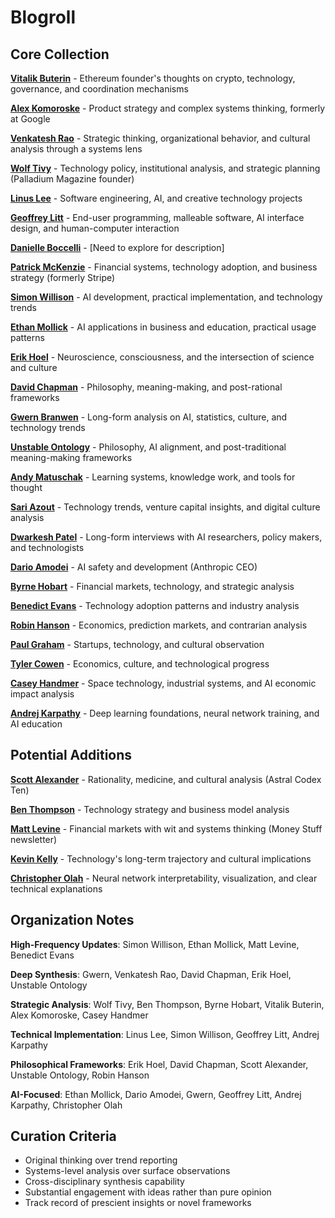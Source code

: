 # Blogroll

## Core Collection

**[Vitalik Buterin](https://vitalik.eth.limo/)** - Ethereum founder's thoughts on crypto, technology, governance, and coordination mechanisms

**[Alex Komoroske](https://komoroske.com/bits-and-bobs)** - Product strategy and complex systems thinking, formerly at Google

**[Venkatesh Rao](https://www.ribbonfarm.com/)** - Strategic thinking, organizational behavior, and cultural analysis through a systems lens

**[Wolf Tivy](https://sofiechan.com/)** - Technology policy, institutional analysis, and strategic planning (Palladium Magazine founder)

**[Linus Lee](https://thesephist.com/posts/)** - Software engineering, AI, and creative technology projects

**[Geoffrey Litt](https://www.geoffreylitt.com/)** - End-user programming, malleable software, AI interface design, and human-computer interaction

**[Danielle Boccelli](https://danielle-boccelli.medium.com/)** - [Need to explore for description]

**[Patrick McKenzie](https://www.bitsaboutmoney.com/archive/)** - Financial systems, technology adoption, and business strategy (formerly Stripe)

**[Simon Willison](https://simonwillison.net/)** - AI development, practical implementation, and technology trends

**[Ethan Mollick](https://www.oneusefulthing.org/)** - AI applications in business and education, practical usage patterns

**[Erik Hoel](https://www.theintrinsicperspective.com/)** - Neuroscience, consciousness, and the intersection of science and culture

**[David Chapman](https://meaningness.substack.com/)** - Philosophy, meaning-making, and post-rational frameworks

**[Gwern Branwen](https://gwern.net/)** - Long-form analysis on AI, statistics, culture, and technology trends

**[Unstable Ontology](https://unstableontology.com/)** - Philosophy, AI alignment, and post-traditional meaning-making frameworks

**[Andy Matuschak](https://andymatuschak.org/)** - Learning systems, knowledge work, and tools for thought

**[Sari Azout](https://sariazout.substack.com/)** - Technology trends, venture capital insights, and digital culture analysis

**[Dwarkesh Patel](https://www.dwarkeshpatel.com/)** - Long-form interviews with AI researchers, policy makers, and technologists

**[Dario Amodei](https://www.anthropic.com/news)** - AI safety and development (Anthropic CEO)

**[Byrne Hobart](https://www.thediff.co/)** - Financial markets, technology, and strategic analysis

**[Benedict Evans](https://www.ben-evans.com/)** - Technology adoption patterns and industry analysis

**[Robin Hanson](https://www.overcomingbias.com/)** - Economics, prediction markets, and contrarian analysis

**[Paul Graham](http://paulgraham.com/articles.html)** - Startups, technology, and cultural observation

**[Tyler Cowen](https://marginalrevolution.com/)** - Economics, culture, and technological progress

**[Casey Handmer](https://caseyhandmer.wordpress.com/)** - Space technology, industrial systems, and AI economic impact analysis

**[Andrej Karpathy](http://karpathy.github.io/)** - Deep learning foundations, neural network training, and AI education

## Potential Additions

**[Scott Alexander](https://slatestarcodex.substack.com/)** - Rationality, medicine, and cultural analysis (Astral Codex Ten)

**[Ben Thompson](https://stratechery.com/)** - Technology strategy and business model analysis

**[Matt Levine](https://www.bloomberg.com/opinion/authors/ARbTQlRLRjE/matthew-s-levine)** - Financial markets with wit and systems thinking (Money Stuff newsletter)

**[Kevin Kelly](https://kk.org/)** - Technology's long-term trajectory and cultural implications

**[Christopher Olah](https://colah.github.io/)** - Neural network interpretability, visualization, and clear technical explanations

## Organization Notes

**High-Frequency Updates**: Simon Willison, Ethan Mollick, Matt Levine, Benedict Evans

**Deep Synthesis**: Gwern, Venkatesh Rao, David Chapman, Erik Hoel, Unstable Ontology

**Strategic Analysis**: Wolf Tivy, Ben Thompson, Byrne Hobart, Vitalik Buterin, Alex Komoroske, Casey Handmer

**Technical Implementation**: Linus Lee, Simon Willison, Geoffrey Litt, Andrej Karpathy

**Philosophical Frameworks**: Erik Hoel, David Chapman, Scott Alexander, Unstable Ontology, Robin Hanson

**AI-Focused**: Ethan Mollick, Dario Amodei, Gwern, Geoffrey Litt, Andrej Karpathy, Christopher Olah

## Curation Criteria

- Original thinking over trend reporting
- Systems-level analysis over surface observations  
- Cross-disciplinary synthesis capability
- Substantial engagement with ideas rather than pure opinion
- Track record of prescient insights or novel frameworks
